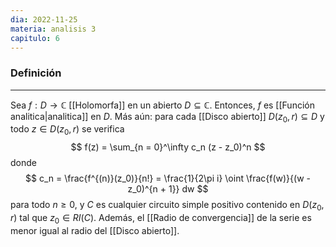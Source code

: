 ```yaml
---
dia: 2022-11-25
materia: analisis 3
capitulo: 6
---
```

### Definición
---
Sea $f : D \to \mathbb{C}$ [[Holomorfa]] en un abierto $D \subseteq \mathbb{C}$. Entonces, $f$ es [[Función analitica|analitica]] en $D$. Más aún: para cada [[Disco abierto]] $D(z_0, r) \subseteq D$ y todo $z \in D(z_0, r)$ se verifica $$ f(z) = \sum_{n = 0}^\infty c_n (z - z_0)^n $$ donde $$ c_n = \frac{f^{(n)}(z_0)}{n!} = \frac{1}{2\pi i} \oint \frac{f(w)}{(w - z_0)^{n + 1}} dw $$ para todo $n \ge 0$, y $C$ es cualquier circuito simple positivo contenido en $D(z_0, r)$ tal que $z_0 \in RI(C)$. Además, el [[Radio de convergencia]] de la serie es menor igual al radio del [[Disco abierto]].
